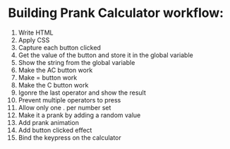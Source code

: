 # Building Prank Calculator workflow:

1. Write HTML
2. Apply CSS
3. Capture each button clicked
4. Get the value of the button and store it in the global variable
5. Show the string from the global variable
6. Make the AC button work
7. Make = button work
8. Make the C button work
9. Igonre the last operator and show the result
10. Prevent multiple operators to press
11. Allow only one . per number set
12. Make it a prank by adding a random value
13. Add prank animation
14. Add button clicked effect
15. Bind the keypress on the calculator
